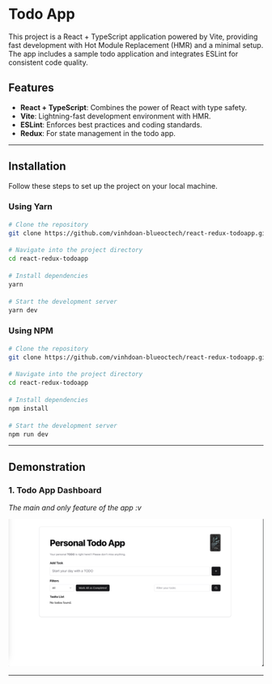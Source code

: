 

# Todo App 

This project is a React + TypeScript application powered by Vite, providing fast development with Hot Module Replacement (HMR) and a minimal setup. The app includes a sample todo application and integrates ESLint for consistent code quality.

## Features

- **React + TypeScript**: Combines the power of React with type safety.
- **Vite**: Lightning-fast development environment with HMR.
- **ESLint**: Enforces best practices and coding standards.
- **Redux**: For state management in the todo app.

---

## Installation

Follow these steps to set up the project on your local machine.

### Using Yarn

```bash
# Clone the repository
git clone https://github.com/vinhdoan-blueoctech/react-redux-todoapp.git

# Navigate into the project directory
cd react-redux-todoapp

# Install dependencies
yarn

# Start the development server
yarn dev
```

### Using NPM

```bash
# Clone the repository
git clone https://github.com/vinhdoan-blueoctech/react-redux-todoapp.git

# Navigate into the project directory
cd react-redux-todoapp

# Install dependencies
npm install

# Start the development server
npm run dev
```

---

## Demonstration

### 1. Todo App Dashboard
*The main and only feature of the app :v*

![Dashboard Screenshot](./public/demo.png)


---
